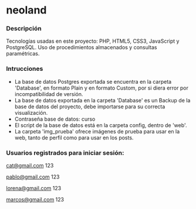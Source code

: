 # neoland

### Descripción

Tecnologías usadas en este proyecto: PHP, HTML5, CSS3, JavaScript y PostgreSQL.
Uso de procedimientos almacenados y consultas paramétricas.

### Intrucciones

- La base de datos Postgres exportada se encuentra en la carpeta 'Database', en formato Plain y en formato Custom, por si diera error por incompatibilidad de versión.
- La base de datos exportada en la carpeta 'Database' es un Backup de la base de datos del proyecto, debe importarse para su correcta visualización.
- Contraseña base de datos: curso
- El script de la base de datos está en la carpeta config, dentro de 'web'.
- La carpeta 'img_prueba' ofrece imágenes de prueba para usar en la web, tanto de perfil como para usar en los posts.

### Usuarios registrados para iniciar sesión:

cat@gmail.com
123

pablo@gmail.com
123

lorena@gmail.com
123

marcos@gmail.com
123
